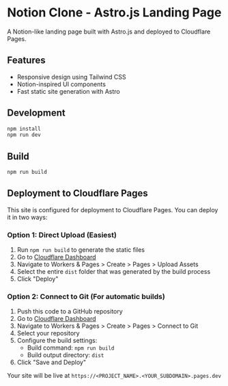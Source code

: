 # Notion Clone - Astro.js Landing Page

A Notion-like landing page built with Astro.js and deployed to Cloudflare Pages.

## Features

- Responsive design using Tailwind CSS
- Notion-inspired UI components
- Fast static site generation with Astro

## Development

```bash
npm install
npm run dev
```

## Build

```bash
npm run build
```

## Deployment to Cloudflare Pages

This site is configured for deployment to Cloudflare Pages. You can deploy it in two ways:

### Option 1: Direct Upload (Easiest)

1. Run `npm run build` to generate the static files
2. Go to [Cloudflare Dashboard](https://dash.cloudflare.com/)
3. Navigate to Workers & Pages > Create > Pages > Upload Assets
4. Select the entire `dist` folder that was generated by the build process
5. Click "Deploy"

### Option 2: Connect to Git (For automatic builds)

1. Push this code to a GitHub repository
2. Go to [Cloudflare Dashboard](https://dash.cloudflare.com/)
3. Navigate to Workers & Pages > Create > Pages > Connect to Git
4. Select your repository
5. Configure the build settings:
   - Build command: `npm run build`
   - Build output directory: `dist`
6. Click "Save and Deploy"

Your site will be live at `https://<PROJECT_NAME>.<YOUR_SUBDOMAIN>.pages.dev`